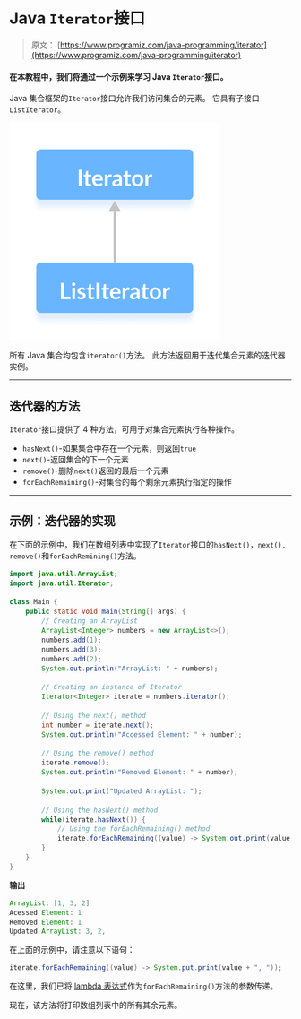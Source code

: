 # Java `Iterator`接口

> 原文： [https://www.programiz.com/java-programming/iterator](https://www.programiz.com/java-programming/iterator)

#### 在本教程中，我们将通过一个示例来学习 Java `Iterator`接口。

Java 集合框架的`Iterator`接口允许我们访问集合的元素。 它具有子接口`ListIterator`。

![The Listiterator interface extends the Java Iterator interface.](img/82ba01ec6aad31347af6aea50b3d77d3.png)

所有 Java 集合均包含`iterator()`方法。 此方法返回用于迭代集合元素的迭代器实例。

* * *

## 迭代器的方法

`Iterator`接口提供了 4 种方法，可用于对集合元素执行各种操作。

*   `hasNext()`-如果集合中存在一个元素，则返回`true`
*   `next()`-返回集合的下一个元素
*   `remove()`-删除`next()`返回的最后一个元素
*   `forEachRemaining()`-对集合的每个剩余元素执行指定的操作

* * *

## 示例：迭代器的实现

在下面的示例中，我们在数组列表中实现了`Iterator`接口的`hasNext()`，`next(),` `remove()`和`forEachRemining()`方法。

```java
import java.util.ArrayList;
import java.util.Iterator;

class Main {
    public static void main(String[] args) {
        // Creating an ArrayList
        ArrayList<Integer> numbers = new ArrayList<>();
        numbers.add(1);
        numbers.add(3);
        numbers.add(2);
        System.out.println("ArrayList: " + numbers);

        // Creating an instance of Iterator
        Iterator<Integer> iterate = numbers.iterator();

        // Using the next() method
        int number = iterate.next();
        System.out.println("Accessed Element: " + number);

        // Using the remove() method
        iterate.remove();
        System.out.println("Removed Element: " + number);

        System.out.print("Updated ArrayList: ");

        // Using the hasNext() method
        while(iterate.hasNext()) {
            // Using the forEachRemaining() method
            iterate.forEachRemaining((value) -> System.out.print(value + ", "));
        }
    }
} 
```

**输出**

```java
ArrayList: [1, 3, 2]
Acessed Element: 1
Removed Element: 1
Updated ArrayList: 3, 2, 
```

在上面的示例中，请注意以下语句：

```java
iterate.forEachRemaining((value) -> System.put.print(value + ", ")); 
```

在这里，我们已将 [lambda 表达式](https://www.programiz.com/java-programming/lambda-expression)作为`forEachRemaining()`方法的参数传递。

现在，该方法将打印数组列表中的所有其余元素。